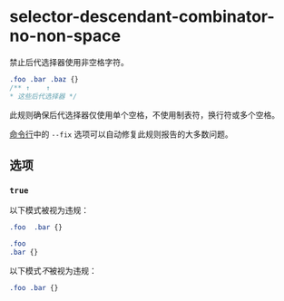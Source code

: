 # selector-descendant-combinator-no-non-space

禁止后代选择器使用非空格字符。

```css
.foo .bar .baz {}
/** ↑    ↑
* 这些后代选择器 */
```

此规则确保后代选择器仅使用单个空格，不使用制表符，换行符或多个空格。

[命令行](../../../docs/user-guide/cli.md#自动修复错误)中的 `--fix` 选项可以自动修复此规则报告的大多数问题。

## 选项

### `true`

以下模式被视为违规：

```css
.foo  .bar {}
```

```css
.foo
.bar {}
```

以下模式*不*被视为违规：

```css
.foo .bar {}
```
